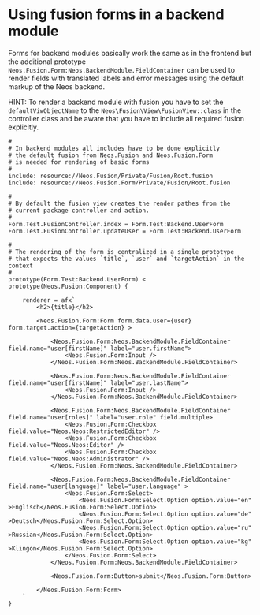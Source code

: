 # Using fusion forms in a backend module

Forms for backend modules basically work the same as in the frontend 
but the additional prototype `Neos.Fusion.Form:Neos.BackendModule.FieldContainer` 
can be used to render fields with translated labels and error messages
using the default markup of the Neos backend.

HINT: To render a backend module with fusion you have to set the 
`defaultViwObjectName` to the `Neos\Fusion\View\FusionView::class` in the
controller class and be aware that you have to include all required fusion
explicitly.

```
#
# In backend modules all includes have to be done explicitly
# the default fusion from Neos.Fusion and Neos.Fusion.Form 
# is needed for rendering of basic forms
#
include: resource://Neos.Fusion/Private/Fusion/Root.fusion
include: resource://Neos.Fusion.Form/Private/Fusion/Root.fusion

#
# By default the fusion view creates the render pathes from the
# current package controller and action. 
#
Form.Test.FusionController.index = Form.Test:Backend.UserForm
Form.Test.FusionController.updateUser = Form.Test:Backend.UserForm

#
# The rendering of the form is centralized in a single prototype 
# that expects the values `title`, `user` and `targetAction` in the context
#
prototype(Form.Test:Backend.UserForm) < prototype(Neos.Fusion:Component) {

    renderer = afx`
        <h2>{title}</h2>

        <Neos.Fusion.Form:Form form.data.user={user} form.target.action={targetAction} >

            <Neos.Fusion.Form:Neos.BackendModule.FieldContainer field.name="user[firstName]" label="user.firstName">
                <Neos.Fusion.Form:Input />
            </Neos.Fusion.Form:Neos.BackendModule.FieldContainer>

            <Neos.Fusion.Form:Neos.BackendModule.FieldContainer field.name="user[firstName]" label="user.lastName">
                <Neos.Fusion.Form:Input />
            </Neos.Fusion.Form:Neos.BackendModule.FieldContainer>

            <Neos.Fusion.Form:Neos.BackendModule.FieldContainer field.name="user[roles]" label="user.role" field.multiple>
                <Neos.Fusion.Form:Checkbox field.value="Neos.Neos:RestrictedEditor" />
                <Neos.Fusion.Form:Checkbox field.value="Neos.Neos:Editor" />
                <Neos.Fusion.Form:Checkbox field.value="Neos.Neos:Administrator" />
            </Neos.Fusion.Form:Neos.BackendModule.FieldContainer>

            <Neos.Fusion.Form:Neos.BackendModule.FieldContainer field.name="user[language]" label="user.language" >
                <Neos.Fusion.Form:Select>
                    <Neos.Fusion.Form:Select.Option option.value="en" >Englisch</Neos.Fusion.Form:Select.Option>
                    <Neos.Fusion.Form:Select.Option option.value="de" >Deutsch</Neos.Fusion.Form:Select.Option>
                    <Neos.Fusion.Form:Select.Option option.value="ru" >Russian</Neos.Fusion.Form:Select.Option>
                    <Neos.Fusion.Form:Select.Option option.value="kg" >Klingon</Neos.Fusion.Form:Select.Option>
                </Neos.Fusion.Form:Select>
            </Neos.Fusion.Form:Neos.BackendModule.FieldContainer>

            <Neos.Fusion.Form:Button>submit</Neos.Fusion.Form:Button>

        </Neos.Fusion.Form:Form>
    `
}
```
